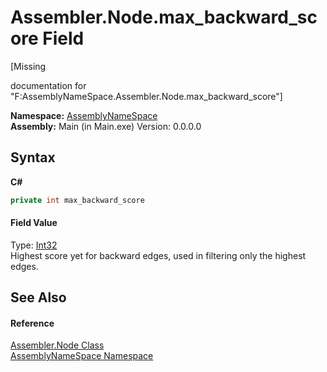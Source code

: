 # Assembler.Node.max_backward_score Field
 

\[Missing <summary> documentation for "F:AssemblyNameSpace.Assembler.Node.max_backward_score"\]

**Namespace:**&nbsp;<a href="6bcc80ef-5cfd-db5f-1eb2-7297d1c16397">AssemblyNameSpace</a><br />**Assembly:**&nbsp;Main (in Main.exe) Version: 0.0.0.0

## Syntax

**C#**<br />
``` C#
private int max_backward_score
```


#### Field Value
Type: <a href="http://msdn2.microsoft.com/en-us/library/td2s409d" target="_blank">Int32</a><br />Highest score yet for backward edges, used in filtering only the highest edges.

## See Also


#### Reference
<a href="832e0431-cd84-4735-6a18-7ba1139e6788">Assembler.Node Class</a><br /><a href="6bcc80ef-5cfd-db5f-1eb2-7297d1c16397">AssemblyNameSpace Namespace</a><br />
